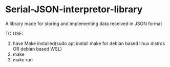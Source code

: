 # Serial-JSON-interpretor-library
A library made for storing and implementing data received in JSON format

TO USE:
1) have Make installed(sudo apt install make for debian based linux distros OR debian based WSL)
2) make
3) make run
